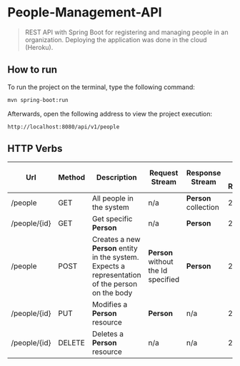 # People-Management-API
> REST API with Spring Boot for registering and managing people in an organization. Deploying the application was done in the cloud (Heroku).

## How to run
To run the project on the terminal, type the following command:
```sh
mvn spring-boot:run
```

Afterwards, open the following address to view the project execution:
```
http://localhost:8080/api/v1/people
```
## HTTP Verbs

| Url | Method | Description | Request Stream | Response Stream | Status Code Returned |
| --- | ------ | ----------- | -------------- | --------------- | -------------------- |
| /people | GET | All people in the system | n/a | **Person** collection | 200/404 |
| /people/{id} | GET | Get specific **Person** | n/a | **Person** | 200/404 |
| /people | POST | Creates a new **Person** entity in the system. Expects a representation of the person on the body | **Person** without the Id specified | **Person** | 201/404 |
| /people/{id} | PUT | Modifies a **Person** resource | **Person** | n/a | 200/404 |
| /people/{id} | DELETE | Deletes a **Person** resource | n/a | n/a | 200/404 |

